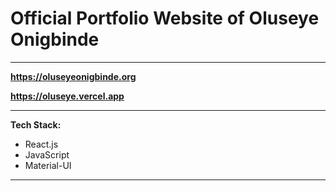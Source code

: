 # Official Portfolio Website of Oluseye Onigbinde

---

**https://oluseyeonigbinde.org**

**https://oluseye.vercel.app**

---

**Tech Stack:**

- React.js
- JavaScript
- Material-UI

---
